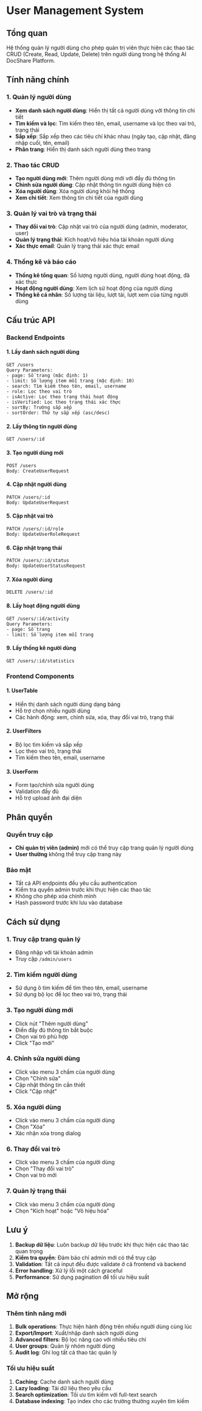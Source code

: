 # User Management System

## Tổng quan

Hệ thống quản lý người dùng cho phép quản trị viên thực hiện các thao tác CRUD (Create, Read, Update, Delete) trên người dùng trong hệ thống AI DocShare Platform.

## Tính năng chính

### 1. Quản lý người dùng

- **Xem danh sách người dùng**: Hiển thị tất cả người dùng với thông tin chi tiết
- **Tìm kiếm và lọc**: Tìm kiếm theo tên, email, username và lọc theo vai trò, trạng thái
- **Sắp xếp**: Sắp xếp theo các tiêu chí khác nhau (ngày tạo, cập nhật, đăng nhập cuối, tên, email)
- **Phân trang**: Hiển thị danh sách người dùng theo trang

### 2. Thao tác CRUD

- **Tạo người dùng mới**: Thêm người dùng mới với đầy đủ thông tin
- **Chỉnh sửa người dùng**: Cập nhật thông tin người dùng hiện có
- **Xóa người dùng**: Xóa người dùng khỏi hệ thống
- **Xem chi tiết**: Xem thông tin chi tiết của người dùng

### 3. Quản lý vai trò và trạng thái

- **Thay đổi vai trò**: Cập nhật vai trò của người dùng (admin, moderator, user)
- **Quản lý trạng thái**: Kích hoạt/vô hiệu hóa tài khoản người dùng
- **Xác thực email**: Quản lý trạng thái xác thực email

### 4. Thống kê và báo cáo

- **Thống kê tổng quan**: Số lượng người dùng, người dùng hoạt động, đã xác thực
- **Hoạt động người dùng**: Xem lịch sử hoạt động của người dùng
- **Thống kê cá nhân**: Số lượng tài liệu, lượt tải, lượt xem của từng người dùng

## Cấu trúc API

### Backend Endpoints

#### 1. Lấy danh sách người dùng

```
GET /users
Query Parameters:
- page: Số trang (mặc định: 1)
- limit: Số lượng item mỗi trang (mặc định: 10)
- search: Tìm kiếm theo tên, email, username
- role: Lọc theo vai trò
- isActive: Lọc theo trạng thái hoạt động
- isVerified: Lọc theo trạng thái xác thực
- sortBy: Trường sắp xếp
- sortOrder: Thứ tự sắp xếp (asc/desc)
```

#### 2. Lấy thông tin người dùng

```
GET /users/:id
```

#### 3. Tạo người dùng mới

```
POST /users
Body: CreateUserRequest
```

#### 4. Cập nhật người dùng

```
PATCH /users/:id
Body: UpdateUserRequest
```

#### 5. Cập nhật vai trò

```
PATCH /users/:id/role
Body: UpdateUserRoleRequest
```

#### 6. Cập nhật trạng thái

```
PATCH /users/:id/status
Body: UpdateUserStatusRequest
```

#### 7. Xóa người dùng

```
DELETE /users/:id
```

#### 8. Lấy hoạt động người dùng

```
GET /users/:id/activity
Query Parameters:
- page: Số trang
- limit: Số lượng item mỗi trang
```

#### 9. Lấy thống kê người dùng

```
GET /users/:id/statistics
```

### Frontend Components

#### 1. UserTable

- Hiển thị danh sách người dùng dạng bảng
- Hỗ trợ chọn nhiều người dùng
- Các hành động: xem, chỉnh sửa, xóa, thay đổi vai trò, trạng thái

#### 2. UserFilters

- Bộ lọc tìm kiếm và sắp xếp
- Lọc theo vai trò, trạng thái
- Tìm kiếm theo tên, email, username

#### 3. UserForm

- Form tạo/chỉnh sửa người dùng
- Validation đầy đủ
- Hỗ trợ upload ảnh đại diện

## Phân quyền

### Quyền truy cập

- **Chỉ quản trị viên (admin)** mới có thể truy cập trang quản lý người dùng
- **User thường** không thể truy cập trang này

### Bảo mật

- Tất cả API endpoints đều yêu cầu authentication
- Kiểm tra quyền admin trước khi thực hiện các thao tác
- Không cho phép xóa chính mình
- Hash password trước khi lưu vào database

## Cách sử dụng

### 1. Truy cập trang quản lý

- Đăng nhập với tài khoản admin
- Truy cập `/admin/users`

### 2. Tìm kiếm người dùng

- Sử dụng ô tìm kiếm để tìm theo tên, email, username
- Sử dụng bộ lọc để lọc theo vai trò, trạng thái

### 3. Tạo người dùng mới

- Click nút "Thêm người dùng"
- Điền đầy đủ thông tin bắt buộc
- Chọn vai trò phù hợp
- Click "Tạo mới"

### 4. Chỉnh sửa người dùng

- Click vào menu 3 chấm của người dùng
- Chọn "Chỉnh sửa"
- Cập nhật thông tin cần thiết
- Click "Cập nhật"

### 5. Xóa người dùng

- Click vào menu 3 chấm của người dùng
- Chọn "Xóa"
- Xác nhận xóa trong dialog

### 6. Thay đổi vai trò

- Click vào menu 3 chấm của người dùng
- Chọn "Thay đổi vai trò"
- Chọn vai trò mới

### 7. Quản lý trạng thái

- Click vào menu 3 chấm của người dùng
- Chọn "Kích hoạt" hoặc "Vô hiệu hóa"

## Lưu ý

1. **Backup dữ liệu**: Luôn backup dữ liệu trước khi thực hiện các thao tác quan trọng
2. **Kiểm tra quyền**: Đảm bảo chỉ admin mới có thể truy cập
3. **Validation**: Tất cả input đều được validate ở cả frontend và backend
4. **Error handling**: Xử lý lỗi một cách graceful
5. **Performance**: Sử dụng pagination để tối ưu hiệu suất

## Mở rộng

### Thêm tính năng mới

1. **Bulk operations**: Thực hiện hành động trên nhiều người dùng cùng lúc
2. **Export/Import**: Xuất/nhập danh sách người dùng
3. **Advanced filters**: Bộ lọc nâng cao với nhiều tiêu chí
4. **User groups**: Quản lý nhóm người dùng
5. **Audit log**: Ghi log tất cả thao tác quản lý

### Tối ưu hiệu suất

1. **Caching**: Cache danh sách người dùng
2. **Lazy loading**: Tải dữ liệu theo yêu cầu
3. **Search optimization**: Tối ưu tìm kiếm với full-text search
4. **Database indexing**: Tạo index cho các trường thường xuyên tìm kiếm
